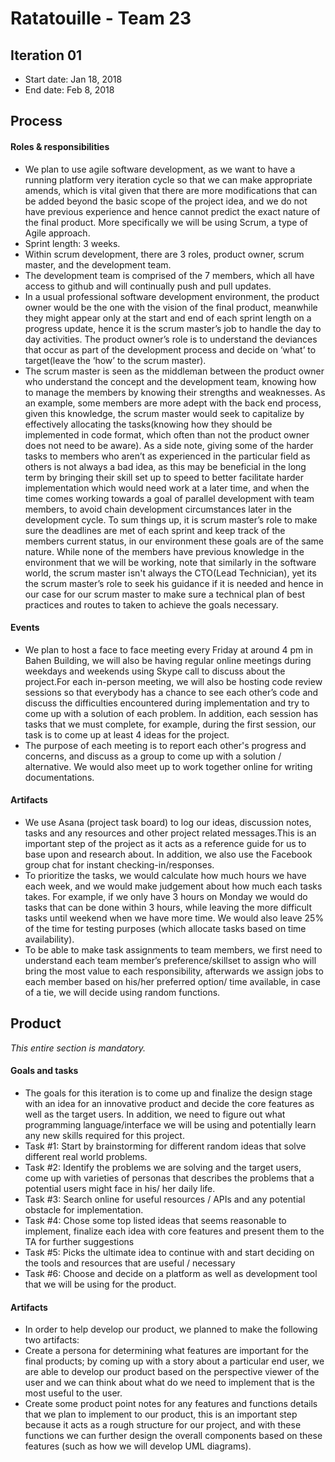 # Ratatouille - Team 23

## Iteration 01

 * Start date: Jan 18, 2018
 * End date: Feb 8, 2018

## Process

#### Roles & responsibilities

* We plan to use agile software development, as we want to have a running platform very iteration cycle so that we can make appropriate amends, which is vital given that there are more modifications that can be added beyond the basic scope of the project idea, and we do not have previous experience and hence cannot predict the exact nature of the final product. More specifically we will be using Scrum, a type of Agile approach. 
* Sprint length: 3 weeks.
* Within scrum development, there are 3 roles, product owner, scrum master, and the development team.
* The development team is comprised of the 7 members, which all have access to github and will continually push and pull updates.
* In a usual professional software development environment, the product owner would be the one with the vision of the final product, meanwhile they might appear only at the start and end of each sprint length on a progress update, hence it is the scrum master’s job to handle the day to day activities. The product owner’s role is to understand the deviances that occur as part of the development process and decide on ‘what’ to target(leave the ‘how’ to the scrum master). 
* The scrum master is seen as the middleman between the product owner who understand the concept and the development team, knowing how to manage the members by knowing their strengths and weaknesses. As an example, some members are more adept with the back end process, given this knowledge, the scrum master would seek to capitalize by effectively allocating the tasks(knowing how they should be implemented in code format, which often than not the product owner does not need to be aware). As a side note, giving some of the harder tasks to members who aren’t as experienced in the particular field as others is not always a bad idea, as this may be beneficial in the long term by bringing their skill set up to speed to better facilitate harder implementation which would need work at a later time, and when the time comes working towards a goal of parallel development with team members, to avoid chain development circumstances later in the development cycle. To sum things up, it is scrum master’s role to make sure the deadlines are met of each sprint and keep track of the members current status, in our environment these goals are of the same nature. While none of the members have previous knowledge in the environment that we will be working, note that similarly in the software world, the scrum master isn't always the CTO(Lead Technician), yet its the scrum master’s role to seek his guidance if it is needed and hence in our case for our scrum master to make sure a technical plan of best practices and routes to taken to achieve the goals necessary.


#### Events

* We plan to host a face to face meeting every Friday at around 4 pm in Bahen Building, we will also be having regular online meetings during weekdays and weekends using Skype call to discuss about the project.For each in-person meeting, we will also be hosting code review sessions so that everybody has a chance to see each other’s code and discuss the difficulties encountered during implementation and try to come up with a solution of each problem. In addition, each session has tasks that we must complete, for example, during the first session, our task is to come up at least 4 ideas for the project.
* The purpose of each meeting is to report each other's progress and concerns, and discuss as a group to come up with a solution / alternative. We would also meet up to work together online for writing documentations.


#### Artifacts

* We use Asana (project task board) to log our ideas, discussion notes, tasks and any resources and other project related messages.This is an important step of the project as it acts as a reference guide for us to base upon and research about. In addition, we also use the Facebook group chat for instant checking-in/responses.
* To prioritize the tasks, we would calculate how much hours we have each week, and we would make judgement about how much each tasks takes. For example, if we only have 3 hours on Monday we would do tasks that can be done within 3 hours, while leaving the more difficult tasks until weekend when we have more time. We would also leave 25% of the time for testing purposes (which allocate tasks based on time availability). 
* To be able to make task assignments to team members, we first need to understand each team member’s preference/skillset to assign who will bring the most value to each responsibility, afterwards we assign jobs to each member based on his/her preferred option/ time available, in case of a tie, we will decide using random functions.


## Product

_This entire section is mandatory._

#### Goals and tasks
* The goals for this iteration is to come up and finalize the design stage with an idea for an innovative product and decide the core features as well as the target users. In addition, we need to figure out what programming language/interface we will be using and potentially learn any new skills required for this project.
* Task #1: Start by brainstorming for different random ideas that solve different real world problems. 
* Task #2: Identify the problems we are solving and the target users, come up with varieties of personas that describes the problems that a potential users might face in his/ her daily life. 
* Task #3: Search online for useful resources / APIs and any potential obstacle for implementation.
* Task #4: Chose some top listed ideas that seems reasonable to implement, finalize each idea with core features and present them to the TA for further suggestions
* Task #5: Picks the ultimate idea to continue with and start deciding on the tools and resources that are useful / necessary
* Task #6: Choose and decide on a platform as well as development tool that we will be using for the product.

#### Artifacts
* In order to help develop our product, we planned to make the following two artifacts:
* Create a persona for determining what features are important for the final products; by coming up with a story about a particular end user, we are able to develop our product based on the perspective viewer of the user and we can think about what do we need to implement that is the most useful to the user. 
* Create some product point notes for any features and functions details that we plan to implement to our product, this is an important step because it acts as a rough structure for our project, and with these functions we can further design the overall components based on these features (such as how we will develop UML diagrams).


